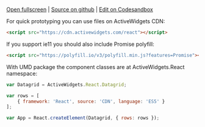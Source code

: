 [Open fullscreen](/cdn-es5/) | [Source on github](https://github.com/activewidgets/react/tree/master/examples/cdn-es5) | [Edit on Codesandbox](https://codesandbox.io/s/github/activewidgets/react/tree/master/examples/cdn-es5)

For quick prototyping you can use files on ActiveWidgets CDN:

```html
<script src="https://cdn.activewidgets.com/react"></script>
```

If you support ie11 you should also include Promise polyfill:

```html
<script src="https://polyfill.io/v3/polyfill.min.js?features=Promise"></script>
```

With UMD package the component classes are at ActiveWidgets.React namespace:

```js
var Datagrid = ActiveWidgets.React.Datagrid;

var rows = [
    { framework: 'React', source: 'CDN', language: 'ES5' }
];

var App = React.createElement(Datagrid, { rows: rows });
```